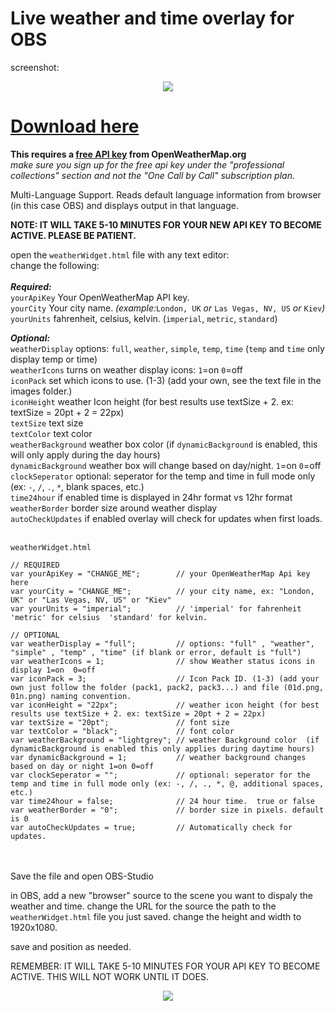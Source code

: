 # Live weather and time overlay for OBS

screenshot:<br>
<center>
<img src="https://obsproject.com/forum/attachments/screen_shot-png.87338/"></center>

# <a href="https://github.com/ngholson/obs_weather_time_overlay/archive/refs/heads/main.zip">Download here</a> 

**This requires a <a href="https://home.openweathermap.org/users/sign_up">free API key</a> from OpenWeatherMap.org**<br><i>make sure you sign up for the free api key under the "professional collections" section and not the "One Call by Call" subscription plan.</i>

Multi-Language Support. Reads default language information from browser (in this case OBS) and displays output in that language.

<B>NOTE: IT WILL TAKE 5-10 MINUTES FOR YOUR NEW API KEY TO BECOME ACTIVE. PLEASE BE PATIENT.</b>

open the ```weatherWidget.html``` file with any text editor:<br>
 change the following:<br><br>
 <b><i>Required:</b></i><br>
 ```yourApiKey``` Your OpenWeatherMap API key.<br>
 ```yourCity``` Your city name. <i>(example:</i>```London, UK``` <i>or</i> ```Las Vegas, NV, US``` <i>or</i> ```Kiev```<i>)</i><br>
 ```yourUnits``` fahrenheit, celsius, kelvin. (```imperial```, ```metric```, ```standard```)<br>
 
 <b><i>Optional:</b></i><br>
 ```weatherDisplay``` options: ```full```, ```weather```, ```simple```, ```temp```, ```time``` (```temp``` and ```time``` only display temp or time)<br>
 ```weatherIcons``` turns on weather display icons: ```1```=on ```0```=off<br>
 ```iconPack``` set which icons to use. (1-3) (add your own, see the text file in the images folder.)<br>
 ```iconHeight``` weather Icon height (for best results use textSize + 2. ex: textSize = 20pt + 2 = 22px)<br>
 ```textSize``` text size<br>
 ```textColor``` text color<br>
 ```weatherBackground``` weather box color (if ```dynamicBackground``` is enabled, this will only apply during the day hours)<br>
 ```dynamicBackground``` weather box will change based on day/night. ```1```=on ```0```=off<br>
 ```clockSeperator``` optional: seperator for the temp and time in full mode only (ex: ```-```, ```/```, ```.```, ```*```, blank spaces, etc.)<br>
 ```time24hour``` if enabled time is displayed in 24hr format vs 12hr format<br>
	```weatherBorder``` border size around weather display<br>
	```autoCheckUpdates``` if enabled overlay will check for updates when first loads.<br>
 <br>
```
weatherWidget.html

// REQUIRED
var yourApiKey = "CHANGE_ME";        // your OpenWeatherMap Api key here
var yourCity = "CHANGE_ME";          // your city name, ex: "London, UK" or "Las Vegas, NV, US" or "Kiev"
var yourUnits = "imperial";          // 'imperial' for fahrenheit  'metric' for celsius  'standard' for kelvin.

// OPTIONAL
var weatherDisplay = "full";         // options: "full" , "weather", "simple" , "temp" , "time" (if blank or error, default is "full")
var weatherIcons = 1;                // show Weather status icons in display 1=on  0=off
var iconPack = 3;                    // Icon Pack ID. (1-3) (add your own just follow the folder (pack1, pack2, pack3...) and file (01d.png, 01n.png) naming convention.  
var iconHeight = "22px";             // weather icon height (for best results use textSize + 2. ex: textSize = 20pt + 2 = 22px)
var textSize = "20pt";               // font size
var textColor = "black";             // font color
var weatherBackground = "lightgrey"; // weather Background color  (if dynamicBackground is enabled this only applies during daytime hours)
var dynamicBackground = 1;           // weather background changes based on day or night 1=on 0=off
var clockSeperator = "";             // optional: seperator for the temp and time in full mode only (ex: -, /, ., *, @, additional spaces, etc.)
var time24hour = false;              // 24 hour time.  true or false
var weatherBorder = "0";             // border size in pixels. default is 0
var autoCheckUpdates = true;         // Automatically check for updates.
```
<br><br>
Save the file and open OBS-Studio

in OBS, add a new "browser" source to the scene you want to dispaly the weather and time. 
change the URL for the source the path to the ```weatherWidget.html``` file you just saved.
change the height and width to 1920x1080.

save and position as needed.

REMEMBER: IT WILL TAKE 5-10 MINUTES FOR YOUR API KEY TO BECOME ACTIVE. THIS WILL NOT WORK UNTIL IT DOES.
<center>
<img src="https://obsproject.com/forum/attachments/screen_shot-png.87338/">
</center>
